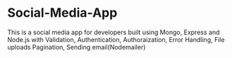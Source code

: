 # Social-Media-App
This is a social media app for developers built using Mongo, Express and Node.js with Validation, Authentication, Authoraization, Error Handling, File uploads
Pagination, Sending email(Nodemailer)
 

